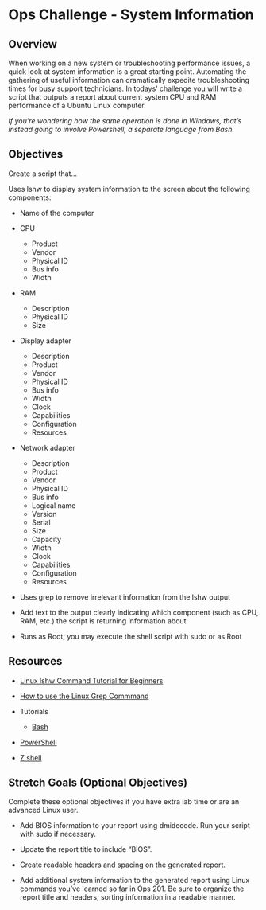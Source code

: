 # Ops Challenge - System Information

## Overview

When working on a new system or troubleshooting performance issues, a quick look at system information is a great starting point. Automating the gathering of useful information can dramatically expedite troubleshooting times for busy support technicians. In todays’ challenge you will write a script that outputs a report about current system CPU and RAM performance of a Ubuntu Linux computer.

*If you’re wondering how the same operation is done in Windows, that’s instead going to involve Powershell, a separate language from Bash.*

## Objectives

Create a script that…

Uses lshw to display system information to the screen about the following components:

* Name of the computer
* CPU
  * Product
  * Vendor
  * Physical ID
  * Bus info
  * Width
* RAM
  * Description
  * Physical ID
  * Size
* Display adapter
  * Description
  * Product
  * Vendor
  * Physical ID
  * Bus info
  * Width
  * Clock
  * Capabilities
  * Configuration
  * Resources
* Network adapter
  * Description
  * Product
  * Vendor
  * Physical ID
  * Bus info
  * Logical name
  * Version
  * Serial
  * Size
  * Capacity
  * Width
  * Clock
  * Capabilities
  * Configuration
  * Resources

* Uses grep to remove irrelevant information from the lshw output

* Add text to the output clearly indicating which component (such as CPU, RAM, etc.) the script is returning information about

* Runs as Root; you may execute the shell script with sudo or as Root

## Resources

* [Linux lshw Command Tutorial for Beginners](https://www.howtoforge.com/linux-lshw-command/)
* [How to use the Linux Grep Commmand](https://careerkarma.com/blog/linux-grep-command/)

* Tutorials
  * [Bash](https://codefellows.github.io/ops-201-guide/curriculum/class-07/challenges/demo/bash.html)
* [PowerShell](https://codefellows.github.io/ops-201-guide/curriculum/class-07/challenges/demo/powershell.html)
* [Z shell](https://codefellows.github.io/ops-201-guide/curriculum/class-07/challenges/demo/zsh.html)

## Stretch Goals (Optional Objectives)

Complete these optional objectives if you have extra lab time or are an advanced Linux user.

* Add BIOS information to your report using dmidecode. Run your script with sudo if necessary.

* Update the report title to include “BIOS”.

* Create readable headers and spacing on the generated report.

* Add additional system information to the generated report using Linux commands you’ve learned so far in Ops 201. Be sure to organize the report title and headers, sorting information in a readable manner.
